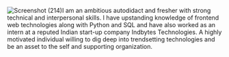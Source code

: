 ![Screenshot (214)](https://github.com/murali317/murali317/assets/67271496/b3d1f9b5-04ee-4cb6-a12c-8acdcb5b28ca)I am an ambitious autodidact and fresher with strong technical and interpersonal skills. I have upstanding knowledge of frontend web technologies along with Python and SQL and have also worked as an intern at a reputed Indian start-up company Indbytes Technologies. A highly motivated individual willing to dig deep into trendsetting technologies and be an asset to the self and supporting organization.
